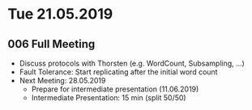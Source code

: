 # Tue 21.05.2019

## 006 Full Meeting

- Discuss protocols with Thorsten (e.g. WordCount, Subsampling, ...)
- Fault Tolerance: Start replicating after the initial word count
- Next Meeting: 28.05.2019
    - Prepare for intermediate presentation (11.06.2019)
    - Intermediate Presentation: 15 min (split 50/50)